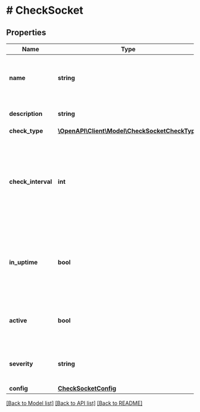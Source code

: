 # # CheckSocket

## Properties

Name | Type | Description | Notes
------------ | ------------- | ------------- | -------------
**name** | **string** | Unique name scoped to your account for the check | [optional]
**description** | **string** | Optional description field | [optional]
**check_type** | [**\OpenAPI\Client\Model\CheckSocketCheckType**](CheckSocketCheckType.md) |  | [optional]
**check_interval** | **int** | Number of seconds you want between check executions (minimum value is 60, depending on your subscription plan) | [optional] [default to 300]
**in_uptime** | **bool** | Used to determine if check should affect account wide availability calculations | [optional] [default to true]
**active** | **bool** | Used to determine if check should be scheduled to execute | [optional] [default to true]
**severity** | **string** | Severity level threshold for sending notifications. | [optional] [default to 'critical']
**config** | [**CheckSocketConfig**](CheckSocketConfig.md) |  | [optional]

[[Back to Model list]](../../README.md#models) [[Back to API list]](../../README.md#endpoints) [[Back to README]](../../README.md)
